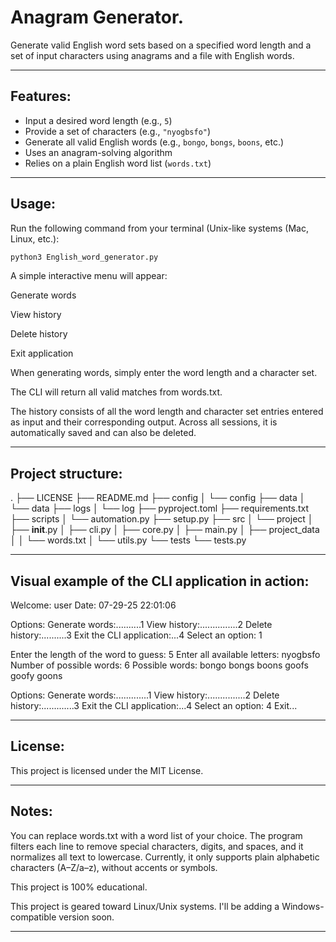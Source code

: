 # **Anagram Generator.**

Generate valid English word sets based on a specified word length and a set of input characters using anagrams and a file with English words.

---

## **Features:**

- Input a desired word length (e.g., `5`)
- Provide a set of characters (e.g., `"nyogbsfo"`)
- Generate all valid English words (e.g., `bongo`, `bongs`, `boons`, etc.)
- Uses an anagram-solving algorithm
- Relies on a plain English word list (`words.txt`)

---

## **Usage:**

Run the following command from your terminal (Unix-like systems (Mac, Linux, etc.):

```bash
python3 English_word_generator.py
```

A simple interactive menu will appear:

Generate words

View history

Delete history

Exit application

When generating words, simply enter the word length and a character set.

The CLI will return all valid matches from words.txt.

The history consists of all the word length and character set entries entered as input and their corresponding output. Across all sessions, it is automatically saved and can also be deleted.

---

## **Project structure:**

.
├── LICENSE
├── README.md
├── config
│ └── config
├── data
│ └── data
├── logs
│ └── log
├── pyproject.toml
├── requirements.txt
├── scripts
│ └── automation.py
├── setup.py
├── src
│ └── project
│ ├── __init__.py
│ ├── cli.py
│ ├── core.py
│ ├── main.py
│ ├── project_data
│ │ └── words.txt
│ └── utils.py
└── tests 
└── tests.py

---

## **Visual example of the CLI application in action:**

Welcome: user
Date: 07-29-25 22:01:06

Options:
Generate words:..........1
View history:...............2
Delete history:..........3
Exit the CLI application:...4
Select an option: 1

Enter the length of the word to guess: 5
Enter all available letters: nyogbsfo
Number of possible words: 6
Possible words: bongo bongs boons goofs goofy goons

Options:
Generate words:.............1
View history:...............2
Delete history:.............3
Exit the CLI application:...4
Select an option: 4
Exit...

---

## **License:**
This project is licensed under the MIT License.

---

## **Notes:**

You can replace words.txt with a word list of your choice. The program filters each line to remove special characters, digits, and spaces, and it normalizes all text to lowercase. Currently, it only supports plain alphabetic characters (A–Z/a–z), without accents or symbols.

This project is 100% educational.

This project is geared toward Linux/Unix systems. I'll be adding a Windows-compatible version soon.

---
